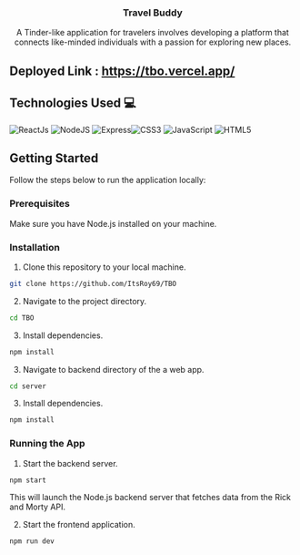 <p align="center">

   <h3 align="center">Travel Buddy</h3>
   <p align="center">A Tinder-like application for travelers involves developing a platform that connects like-minded individuals with a passion for exploring new places.</p>
</p>

## Deployed Link : https://tbo.vercel.app/

## Technologies Used 💻

![ReactJs](https://img.shields.io/badge/reactjs-%2320232a.svg?style=for-the-badge&logo=react&logoColor=%2361DAFB)
![NodeJS](https://img.shields.io/badge/node.js-%2343853D.svg?style=for-the-badge&logo=node.js&logoColor=white)
![Express](https://img.shields.io/badge/express.js-%23404d59.svg?style=for-the-badge&logo=express&logoColor=white)![CSS3](https://img.shields.io/badge/css3-%231572B6.svg?style=for-the-badge&logo=css3&logoColor=white)
![JavaScript](https://img.shields.io/badge/javascript-%23323330.svg?style=for-the-badge&logo=javascript&logoColor=%23F7DF1E)
![HTML5](https://img.shields.io/badge/html5-%23E34F26.svg?style=for-the-badge&logo=html5&logoColor=white)

## Getting Started

Follow the steps below to run the application locally:

### Prerequisites

Make sure you have Node.js installed on your machine.

### Installation

1. Clone this repository to your local machine.

```bash
git clone https://github.com/ItsRoy69/TBO
```

2. Navigate to the project directory.

```bash
cd TBO
```

3. Install dependencies.

```bash
npm install
```
3. Navigate to backend directory of the a web app.

```bash
cd server
```

3. Install dependencies.

```bash
npm install
```
### Running the App

1. Start the backend server.

```bash
npm start
```

This will launch the Node.js backend server that fetches data from the Rick and Morty API.

2. Start the frontend application.

```bash
npm run dev
```
